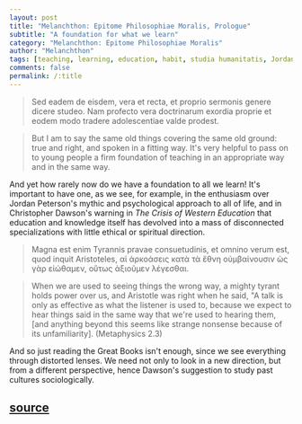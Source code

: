 ```yaml
---
layout: post
title: "Melanchthon: Epitome Philosophiae Moralis, Prologue"
subtitle: "A foundation for what we learn"
category: "Melanchthon: Epitome Philosophiae Moralis"
author: "Melanchthon"
tags: [teaching, learning, education, habit, studia humanitatis, Jordan Peterson, Christopher Dawson]
comments: false
permalink: /:title
---
```


> Sed eadem de eisdem, vera et recta, et proprio sermonis genere dicere studeo. Nam profecto vera doctrinarum exordia proprie et eodem modo tradere adolescentiae valde prodest.

> But I am to say the same old things covering the same old ground: true and right, and spoken in a fitting way. It's very helpful to pass on to young people a firm foundation of teaching in an appropriate way and in the same way.

And yet how rarely now do we have a foundation to all we learn! It's important to have one, as we see, for example, in the enthusiasm over Jordan Peterson's mythic and psychological approach to all of life, and in Christopher Dawson's warning in *The Crisis of Western Education* that education and knowledge itself has devolved into a mass of disconnected specializations with little ethical or spiritual direction.

> Magna est enim Tyrannis pravae consuetudinis, et omnino verum est, quod inquit Aristoteles, αἱ ἀρκοάσεις κατὰ τὰ ἔθνη οὐμβαίνουσιν ὡς γὰρ εἰώθαμεν, οὕτως ἀξιοῦμεν λέγεσθαι.

> When we are used to seeing things the wrong way, a mighty tyrant holds power over us, and Aristotle was right when he said, "A talk is only as effective as what the listener is used to, because we expect to hear things said in the same way that we're used to hearing them, [and anything beyond this seems like strange nonsense because of its unfamiliarity]. (Metaphysics 2.3)

And so just reading the Great Books isn't enough, since we see everything through distorted lenses. We need not only to look in a new direction, but from a different perspective, hence Dawson's suggestion to study past cultures sociologically.

<h2 class="post-source"><a href="https://books.google.com/books?id=RBw8AAAAcAAJ&pg=PP6"><i class="fas fa-book" aria-hidden="true"></i> source</a></h2>